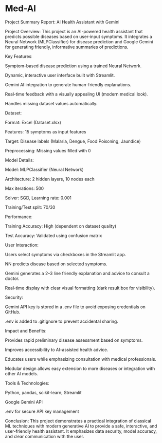 # Med-AI

Project Summary Report: AI Health Assistant with Gemini

Project Overview:
This project is an AI-powered health assistant that predicts possible diseases based on user-input symptoms. It integrates a Neural Network (MLPClassifier) for disease prediction and Google Gemini for generating friendly, informative summaries of predictions.

Key Features:

Symptom-based disease prediction using a trained Neural Network.

Dynamic, interactive user interface built with Streamlit.

Gemini AI integration to generate human-friendly explanations.

Real-time feedback with a visually appealing UI (modern medical look).

Handles missing dataset values automatically.

Dataset:

Format: Excel (Dataset.xlsx)

Features: 15 symptoms as input features

Target: Disease labels (Malaria, Dengue, Food Poisoning, Jaundice)

Preprocessing: Missing values filled with 0

Model Details:

Model: MLPClassifier (Neural Network)

Architecture: 2 hidden layers, 10 nodes each

Max iterations: 500

Solver: SGD, Learning rate: 0.001

Training/Test split: 70/30

Performance:

Training Accuracy: High (dependent on dataset quality)

Test Accuracy: Validated using confusion matrix

User Interaction:

Users select symptoms via checkboxes in the Streamlit app.

NN predicts disease based on selected symptoms.

Gemini generates a 2–3 line friendly explanation and advice to consult a doctor.

Real-time display with clear visual formatting (dark result box for visibility).

Security:

Gemini API key is stored in a .env file to avoid exposing credentials on GitHub.

.env is added to .gitignore to prevent accidental sharing.

Impact and Benefits:

Provides rapid preliminary disease assessment based on symptoms.

Improves accessibility to AI-assisted health advice.

Educates users while emphasizing consultation with medical professionals.

Modular design allows easy extension to more diseases or integration with other AI models.

Tools & Technologies:

Python, pandas, scikit-learn, Streamlit

Google Gemini API

.env for secure API key management

Conclusion:
This project demonstrates a practical integration of classical ML techniques with modern generative AI to provide a safe, interactive, and user-friendly health assistant. It emphasizes data security, model accuracy, and clear communication with the user.
